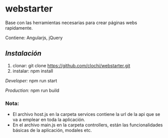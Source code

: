 # webstarter

Base con las herramientas necesarias para crear páginas webs rapidamente.

Contiene: Angularjs, jQuery

## *Instalación*

1. clonar: git clone https://github.com/clochi/webstarter.git
2. instalar: npm install

*Developer:* npm run start

*Production:* npm run build


### Nota:
* El archivo host.js en la carpeta services contiene la url de la api que se va a emplear en toda la aplicación.
* En el archivo main.js en la carpeta controllers, están las funcionalidades básicas de la aplicación, modales etc.
